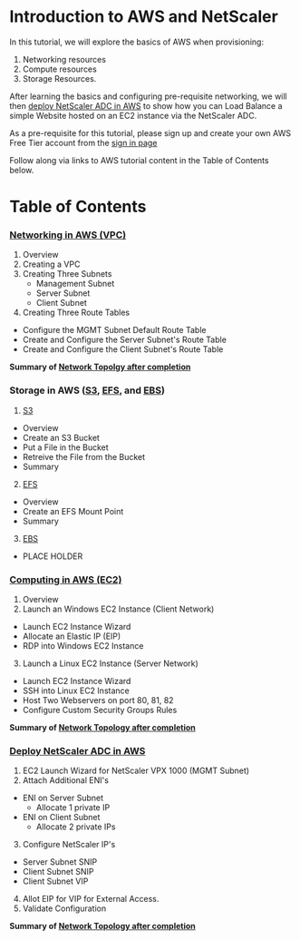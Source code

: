 # Introduction to AWS and NetScaler
In this tutorial, we will explore the basics of AWS when provisioning:

1. Networking resources
2. Compute resources
3. Storage Resources. 

After learning the basics and configuring pre-requisite networking, we will then [deploy NetScaler ADC in AWS](https://www.youtube.com/watch?v=NvncDbmzgnY) to show how you can Load Balance a simple Website hosted on an EC2 instance via the NetScaler ADC. 


As a pre-requisite for this tutorial, please sign up and create your own AWS Free Tier account from the [sign in page](https://console.aws.amazon.com/console/home)

Follow along via links to AWS tutorial content in the Table of Contents below. 

# Table of Contents

### [Networking in AWS (VPC)](./VPC#VPC)
1. Overview
2. Creating a VPC
3. Creating Three Subnets
    * Management Subnet
    * Server Subnet
    * Client Subnet
4. Creating Three Route Tables
  * Configure the MGMT Subnet Default Route Table
  * Create and Configure the Server Subnet's Route Table
  * Create and Configure the Client Subnet's Route Table

  **Summary of [Network Topolgy after completion](VPC/images/Base-NTW-Topology.jpg)**
  
### Storage in AWS ([S3](./S3#S3), [EFS](./EFS#EFS), and [EBS](./EBS#EBS)) ###
1. [S3](S3/)
  * Overview
  * Create an S3 Bucket
  * Put a File in the Bucket
  * Retreive the File from the Bucket
  * Summary 
  
2. [EFS](EFS/)
  * Overview
  * Create an EFS Mount Point
  * Summary

3. [EBS](EBS/)
  * PLACE HOLDER


### [Computing in AWS (EC2)](./EC2#EC2) ###
1. Overview
2. Launch an Windows EC2 Instance (Client Network)
  * Launch EC2 Instance Wizard
  * Allocate an Elastic IP (EIP)
  * RDP into Windows EC2 Instance
3. Launch a Linux EC2 Instance (Server Network)
  * Launch EC2 Instance Wizard
  * SSH into Linux EC2 Instance
  * Host Two Webservers on port 80, 81, 82
  * Configure Custom Security Groups Rules

  **Summary of [Network Topology after completion](EC2/images/EC2-NTW-Topology.jpg)**

### [Deploy NetScaler ADC in AWS](./Deploy-NS#Deploy-NS) ###
1. EC2 Launch Wizard for NetScaler VPX 1000 (MGMT Subnet)
2. Attach Additional ENI's
  * ENI on Server Subnet
      * Allocate 1 private IP
  * ENI on Client Subnet
      * Allocate 2 private IPs
3. Configure NetScaler IP's
  *  Server Subnet SNIP
  *  Client Subnet SNIP
  *  Client Subnet VIP
4. Allot EIP for VIP for External Access.
5. Validate Configuration
  
  **Summary of [Network Topology after completion](Deploy-NS/images/NS-ADC-NTW-Topology.jpg)**


 


  
  